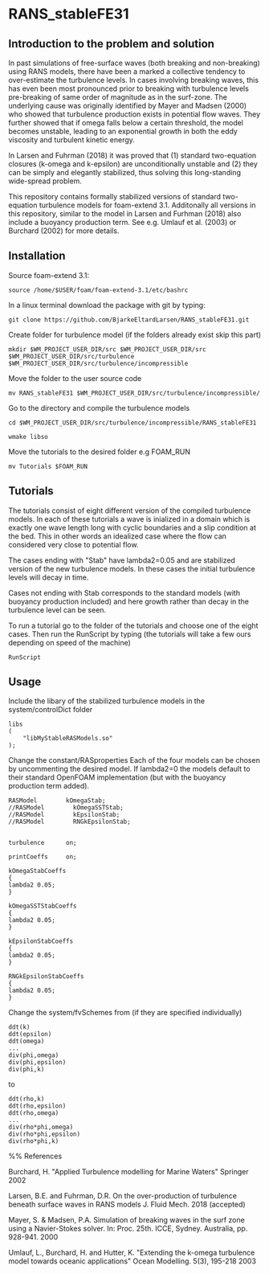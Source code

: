 # RANS_stableFE31

## Introduction to the problem and solution
In past simulations of free-surface waves (both breaking and non-breaking) using RANS models, there have been a marked a collective tendency to over-estimate the turbulence levels. In cases involving breaking waves, this has even been most pronounced prior to breaking with turbulence levels pre-breaking of same order of magnitude as in the surf-zone. The underlying cause was originally identified by Mayer and Madsen (2000) who showed that turbulence production exists in potential flow waves. They further showed that if omega falls below a certain threshold, the model becomes unstable, leading to an exponential growth in both the eddy viscosity and turbulent kinetic energy.

In Larsen and Fuhrman (2018) it was proved that (1) standard two-equation closures (k-omega and k-epsilon) are unconditionally unstable and (2) they can be simply and elegantly stabilized, thus solving this long-standing wide-spread problem. 

This repository contains formally stabilized versions of standard two-equation turbulence models for foam-extend 3.1.
Additonally all versions in this repository, similar to the model in Larsen and Furhman (2018) also include a buoyancy production term. See e.g. Umlauf et al. (2003) or Burchard (2002) for more details. 

## Installation
Source foam-extend 3.1:

	source /home/$USER/foam/foam-extend-3.1/etc/bashrc

In a linux terminal download the package with git by typing:

	git clone https://github.com/BjarkeEltardLarsen/RANS_stableFE31.git
	
Create folder for turbulence model (if the folders already exist skip this part)

	mkdir $WM_PROJECT_USER_DIR/src $WM_PROJECT_USER_DIR/src $WM_PROJECT_USER_DIR/src/turbulence $WM_PROJECT_USER_DIR/src/turbulence/incompressible

Move the folder to the user source code

	mv RANS_stableFE31 $WM_PROJECT_USER_DIR/src/turbulence/incompressible/
	
Go to the directory and compile the turbulence models

	cd $WM_PROJECT_USER_DIR/src/turbulence/incompressible/RANS_stableFE31
	
	wmake libso
	
Move the tutorials to the desired folder e.g FOAM_RUN

	mv Tutorials $FOAM_RUN
	
## Tutorials

The tutorials consist of eight different version of the compiled turbulence models. In each of these tutorials a wave is inialized in a domain which is exactly one wave length long with cyclic boundaries and a slip condition at the bed. This in other words an idealized case where the flow can considered very close to potential flow. 

The cases ending with "Stab" have lambda2=0.05 and are stabilized version of the new turbulence models. In these cases the initial turbulence levels will decay in time. 

Cases not ending with Stab corresponds to the standard models (with buoyancy production included) and here growth rather than decay in the turbulence level can be seen.

To run a tutorial go to the folder of the tutorials and choose one of the eight cases. 
Then run the RunScript by typing (the tutorials will take a few ours depending on speed of the machine)
	
	RunScript
	
	
## Usage
Include the libary of the stabilized turbulence models in the system/controlDict folder

	libs
	(
    	"libMyStableRASModels.so"
	);

Change the constant/RASproperties
Each of the four models can be chosen by uncommenting the desired model.
If lambda2=0 the models default to their standard OpenFOAM implementation (but with the buoyancy production term added). 

	RASModel        kOmegaStab;
	//RASModel        kOmegaSSTStab;
	//RASModel        kEpsilonStab;
	//RASModel        RNGkEpsilonStab;


	turbulence      on;

	printCoeffs     on;

	kOmegaStabCoeffs
	{
  	lambda2 0.05;
	}

	kOmegaSSTStabCoeffs
	{
  	lambda2 0.05;
	}

	kEpsilonStabCoeffs
	{
  	lambda2 0.05;
	}

	RNGkEpsilonStabCoeffs
	{
  	lambda2 0.05;
	}

Change the system/fvSchemes from (if they are specified individually)

	ddt(k)
	ddt(epsilon)
	ddt(omega)
	...
	div(phi,omega)
	div(phi,epsilon)
	div(phi,k)
	
to 
	
	ddt(rho,k)
	ddt(rho,epsilon)
	ddt(rho,omega)
	...
	div(rho*phi,omega)
	div(rho*phi,epsilon)
	div(rho*phi,k)


%% References

Burchard, H.
	"Applied Turbulence modelling for Marine Waters"
	Springer
	2002

Larsen, B.E. and Fuhrman, D.R.
	On the over-production of turbulence beneath surface waves in RANS models
	J. Fluid Mech.
	2018 (accepted)
	
Mayer, S. & Madsen, P.A. 
	Simulation of breaking waves in the surf zone using a Navier-Stokes solver. 
	In: Proc. 25th. ICCE, Sydney. Australia, pp. 928-941.
 	2000

Umlauf, L., Burchard, H. and Hutter, K.
	"Extending the k-omega turbulence model towards oceanic applications"
	Ocean Modelling. 5(3), 195-218
	2003

	
